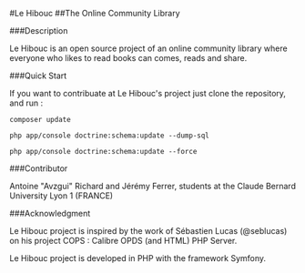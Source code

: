 #Le Hibouc
##The Online Community Library

###Description

Le Hibouc is an open source project of an online community library
where everyone who likes to read books can comes, reads and share.

###Quick Start

If you want to contribuate at Le Hibouc's project just clone the
repository, and run :
```
composer update

php app/console doctrine:schema:update --dump-sql

php app/console doctrine:schema:update --force
```

###Contributor

Antoine "Avzgui" Richard and Jérémy Ferrer, students at the
Claude Bernard University Lyon 1 (FRANCE)

###Acknowledgment

Le Hibouc project is inspired by the work of Sébastien 
Lucas (@seblucas) on his project COPS : Calibre OPDS (and HTML) 
PHP Server.

Le Hibouc project is developed in PHP with the framework Symfony.

